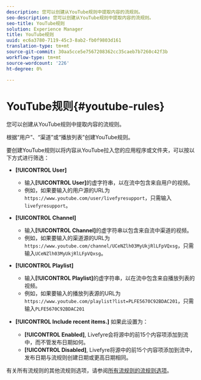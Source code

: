 ```yaml
---
description: 您可以创建从YouTube规则中提取内容的流规则。
seo-description: 您可以创建从YouTube规则中提取内容的流规则。
seo-title: YouTube规则
solution: Experience Manager
title: YouTube规则
uuid: ec6a3780-7119-45c3-8ab2-fb0f9803d161
translation-type: tm+mt
source-git-commit: 30aa5cce5e7567208362cc35caeb7b7260c42f3b
workflow-type: tm+mt
source-wordcount: '226'
ht-degree: 0%

---
```



# YouTube规则{#youtube-rules}

您可以创建从YouTube规则中提取内容的流规则。

根据“用户”、“渠道”或“播放列表”创建YouTube规则。

要创建YouTube规则以将内容从YouTube拉入您的应用程序或文件夹，可以按以下方式进行筛选：

* **[!UICONTROL User]**
   * 输入&#x200B;**[!UICONTROL User]**&#x200B;的虚字符串，以在流中包含来自用户的视频。
   * 例如，如果要输入的用户源的URL为`https://www.youtube.com/user/livefyresupport`，只需输入`livefyresupport`。

* **[!UICONTROL Channel]**
   * 输入&#x200B;**[!UICONTROL Channel]**&#x200B;的虚字符串以包含来自流中渠道的视频。
   * 例如，如果要输入的渠道源的URL为`https://www.youtube.com/channel/UCeNZlh03MyUkjRlLFpVQxsg`，只需输入`UCeNZlh03MyUkjRlLFpVQxsg`。

* **[!UICONTROL Playlist]**
   * 输入&#x200B;**[!UICONTROL Playlist]**&#x200B;的虚字符串，以在流中包含来自播放列表的视频。
   * 例如，如果要输入的播放列表源的URL为`https://www.youtube.com/playlist?list=PLFE5670C92BDAC201`，只需输入`PLFE5670C92BDAC201`

* **[!UICONTROL Include recent items.]** 如果此设置为：
   * **[!UICONTROL Enabled]**, Livefyre会将源中的前15个内容项添加到流中，而不管发布日期如何。
   * **[!UICONTROL Disabled]**, Livefyre将源中的前15个内容项添加到流中，发布日期与流规则创建日期或更高日期相同。

有关所有流规则的其他流规则选项，请参阅[所有流规则的流规则选项](../../c-streams/c-stream-rule-options-for-all-stream-rules.md#c_stream_rule_options_for_all_stream_rules)。
